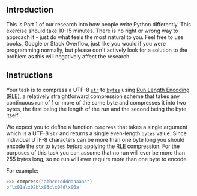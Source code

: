 ## Introduction

This is Part 1 of our research into how people write Python differently. This exercise should take 10-15 minutes. There is no right or wrong way to approach it - just do what feels the most natural to you. Feel free to use books, Google or Stack Overflow, just like you would if you were programming normally, but please don't actively look for a solution to the problem as this will negatively affect the research.

## Instructions

Your task is to compress a UTF-8 [`str`][str] to [`bytes`][bytes] using [Run Length Encoding (RLE)][rle], a relatively straightforward compression scheme that takes any continuous run of 1 or more of the same byte and compresses it into two bytes, the first being the length of the run and the second being the byte itself.

We expect you to define a function `compress` that takes a single argument which is a UTF-8 `str` and returns a single even-length `bytes` value. Since individual UTF-8 characters can be more than one byte long you should encode the `str` to `bytes` _before_ applying the RLE compression. For the purposes of this task you can assume that no run will ever be more than 255 bytes long, so no run will ever require more than one byte to encode.

For example:

```python
>>> compress("abbcccddddaaaaaa")
b'\x01a\x02b\x03c\x04d\x06a'
```

[str]: https://docs.python.org/3/library/stdtypes.html#text-sequence-type-str
[bytes]: https://docs.python.org/3/library/stdtypes.html#binary-sequence-types-bytes-bytearray-memoryview
[rle]: https://en.wikipedia.org/wiki/Run-length_encoding
